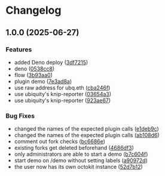 # Changelog

## 1.0.0 (2025-06-27)


### Features

* added Deno deploy ([3df7215](https://github.com/ubiquity-os/command-demo/commit/3df72155f169a614a69d962ff43850f9964d6a7e))
* deno ([0538cc8](https://github.com/ubiquity-os/command-demo/commit/0538cc8c810fdb543a05ec6c822374a66591a6a3))
* flow ([3b93aa0](https://github.com/ubiquity-os/command-demo/commit/3b93aa0c7c5bb72b1d3a0f421d1912dc2e5ac880))
* plugin demo ([7e3ad8a](https://github.com/ubiquity-os/command-demo/commit/7e3ad8a61b5c3054a59aaed9b53deceec5208a50))
* use raw address for ubq.eth ([cba246f](https://github.com/ubiquity-os/command-demo/commit/cba246f6d7196b5bf15588841767ec51b55c1cda))
* use ubiquity's knip-reporter ([03654a3](https://github.com/ubiquity-os/command-demo/commit/03654a361e8ff1bd31dd5683e56b8b3c80d4aaa3))
* use ubiquity's knip-reporter ([923ae67](https://github.com/ubiquity-os/command-demo/commit/923ae671002b586eecef7b9438240c4bfdf99ed1))


### Bug Fixes

* changed the names of the expected plugin calls ([e1deb9c](https://github.com/ubiquity-os/command-demo/commit/e1deb9c38a822f8e0206e8fce754b4830dc66793))
* changed the names of the expected plugin calls ([ab108d6](https://github.com/ubiquity-os/command-demo/commit/ab108d6e6ec8bfd242f342fcc5899c0c03a48988))
* comment out fork checks ([bc6686e](https://github.com/ubiquity-os/command-demo/commit/bc6686ef0632a4eb35966d0f7ce1fc7d71e2bd3a))
* existing forks get deleted beforehand ([4686df3](https://github.com/ubiquity-os/command-demo/commit/4686df34d3e5029dda88750455785ab9955d2972))
* only administrators are able to start a demo ([b7c604f](https://github.com/ubiquity-os/command-demo/commit/b7c604ff326c292cf18a261561c7fda54e03622e))
* start demo on /demo without setting labels ([a90972d](https://github.com/ubiquity-os/command-demo/commit/a90972d8ef2dbb8fd73274afc559d84b3b39b9e6))
* the user now has its own octokit instance ([52d7b12](https://github.com/ubiquity-os/command-demo/commit/52d7b125ac892a68d382478387ac14224f55bf82))
